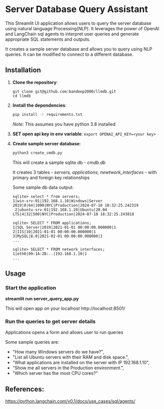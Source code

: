 # Server Database Query Assistant

This Streamlit UI application allows users to query the server database using natural language Processing(NLP). It leverages the power of  OpenAI and LangChain sql agents to interpret user queries and generate appropriate SQL statements and outputs.

It creates a sample server database and allows you to query using NLP queries. It can be modified to connect to a different database.


## Installation

1. **Clone the repository**:

    ```
    git clone git@github.com:bandeep2000/llmdb.git
    cd llmdb
    ```


2. **Install the dependencies**:

    ```sh
    pip install -r requirements.txt
    ```
    *Note:* This assumes you have python 3.8 installed

3. **SET open api key in env variable**:
     ```export OPENAI_API_KEY=<your key> ```

3. **Create  sample server database**:

    ```sh
    python3 create_cmdb.py
    ```
    This will create a sample sqlite db - *cmdb.db*

    It creates 3 tables - *servers, applications, newtwork_interfaces* - with primary and foreign key relationships

    Some sample db data output:

    ```
    sqlite> select * from servers;
    1|win-srv-01|192.168.1.10|Windows|Server 2019|8|64|1000|NYC|Production|2024-07-18 18:32:25.242319
     2|ubuntu-srv-01|192.168.1.20|Ubuntu|20.04 LTS|4|32|500|NYC|Production|2024-07-18 18:32:25.243818

    sqlite> SELECT * FROM applications;
    1|SQL Server|2019|2021-01-01 00:00:00.000000|1
    2|IIS|10|2021-01-01 00:00:00.000000|1
    3|MySQL|8.0|2021-02-01 00:00:00.000000|2
    ...

    sqlite> SELECT * FROM network_interfaces;
    1|eth0|09:1A:2B:..|192.168.1.10|1
    ...
    
    ```


## Usage

### Start the application


**streamlit run server_query_app.py**


This will open app on your localhost http://localhost:8501/

### Run the queries to get server details

Applications opens a form and allows user to run queries

Some sample queries are:

  - "How many Windows servers do we have?",
  - "List all Ubuntu servers with their RAM and disk space.",
  - "What applications are installed on the server with IP 192.168.1.10",
  - "Show me all servers in the Production environment.",
  - "Which server has the most CPU cores?"

## References:

https://python.langchain.com/v0.1/docs/use_cases/sql/agents/
